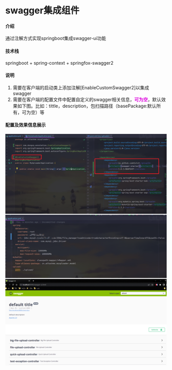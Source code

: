 # swagger集成组件

#### 介绍
通过注解方式实现springboot集成swagger-ui功能

#### 技术栈
springboot + spring-context + springfox-swagger2

#### 说明

1. 需要在客户端的启动类上添加注解[EnableCustomSwagger2]以集成swagger
2. 需要在客户端的配置文件中配置自定义的swagger相关信息，**<font color ="dd00dd">可为空</font>**，默认效果如下图。比如：tittle，description，包扫描路径（basePackage:默认所有，可为空）等

#### 配置及效果信息展示

![引入方式](README.assets/annotation.png)
![application](README.assets/application.png)
![swagger-ui](README.assets/swagger-ui.png)